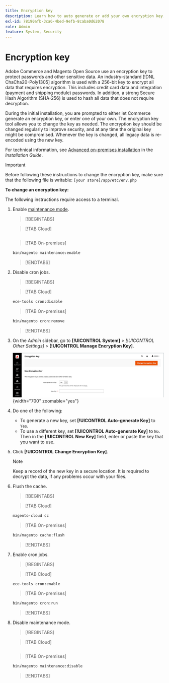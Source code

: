 ```yaml
---
title: Encryption key
description: Learn how to auto generate or add your own encryption key, which should be changed regularly to improve security.
exl-id: 78190afb-3ca6-4bed-9efb-8caba0d62078
role: Admin
feature: System, Security
---
```

# Encryption key

Adobe Commerce and Magento Open Source use an encryption key to protect passwords and other sensitive data. An industry-standard [!DNL ChaCha20-Poly1305] algorithm is used with a 256-bit key to encrypt all data that requires encryption. This includes credit card data and integration (payment and shipping module) passwords. In addition, a strong Secure Hash Algorithm (SHA-256) is used to hash all data that does not require decryption.

During the initial installation, you are prompted to either let Commerce generate an encryption key, or enter one of your own. The encryption key tool allows you to change the key as needed. The encryption key should be changed regularly to improve security, and at any time the original key might be compromised. Whenever the key is changed, all legacy data is re-encoded using the new key.

For technical information, see [Advanced on-premises installation](https://experienceleague.adobe.com/docs/commerce-operations/installation-guide/advanced.html) in the _Installation Guide_.

>[!IMPORTANT]
>
>Before following these instructions to change the encryption key, make sure that the following file is writable: `[your store]/app/etc/env.php`

**To change an encryption key:**

The following instructions require access to a terminal.

1. Enable [maintenance mode](https://experienceleague.adobe.com/en/docs/commerce-operations/configuration-guide/setup/application-modes#maintenance-mode).

   >[!BEGINTABS]
   
   >[!TAB Cloud]

   ```bash

   ```

   >[!TAB On-premises]
   
   ```bash
   bin/magento maintenance:enable
   ```

   >[!ENDTABS]

1. Disable cron jobs.

   >[!BEGINTABS]

   >[!TAB Cloud]

   ```bash
   ece-tools cron:disable
   ```

   >[!TAB On-premises]

   ```bash
   bin/magento cron:remove
   ```

   >[!ENDTABS]

1. On the _Admin_ sidebar, go to **[!UICONTROL System]** > _[!UICONTROL Other Settings]_ > **[!UICONTROL Manage Encryption Key]**.

   ![System encryption key](./assets/encryption-key.png){width="700" zoomable="yes"}

1. Do one of the following:

   - To generate a new key, set **[!UICONTROL Auto-generate Key]** to `Yes`.
   - To use a different key, set **[!UICONTROL Auto-generate Key]** to `No`. Then in the **[!UICONTROL New Key]** field, enter or paste the key that you want to use.

1. Click **[!UICONTROL Change Encryption Key]**.

   >[!NOTE]
   >
   >Keep a record of the new key in a secure location. It is required to decrypt the data, if any problems occur with your files.

1. Flush the cache.

   >[!BEGINTABS]

   >[!TAB Cloud]

   ```bash
   magento-cloud cc
   ```

   >[!TAB On-premises]
   
   ```bash
   bin/magento cache:flush
   ```

   >[!ENDTABS]

1. Enable cron jobs.

   >[!BEGINTABS]

   >[!TAB Cloud]

   ```bash
   ece-tools cron:enable
   ```

   >[!TAB On-premises]

   ```bash
   bin/magento cron:run
   ```

   >[!ENDTABS]

1. Disable maintenance mode.

   >[!BEGINTABS]

   >[!TAB Cloud]

   ```bash
   
   ```

   >[!TAB On-premises]

   ```bash
   bin/magento maintenance:disable
   ```

   >[!ENDTABS]
